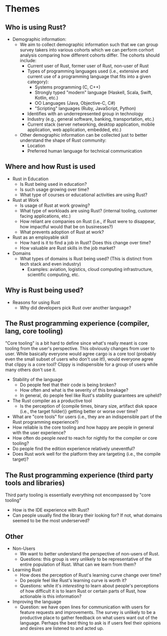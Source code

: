 # Themes

## Who is using Rust?

* Demographic information: 
  * We aim to collect demographic information such that we can group survey takers into various cohorts which we can perform corhort analysis comparing how different cohorts differ. The cohorts should include:
     * Current user of Rust, former user of Rust, non-user of Rust
     * Types of programming languages used (i.e., extensive and current use of a programming language that fits into a given category):
       * Systems programming (C, C++) 
       * Strongly typed "modern" language (Haskell, Scala, Swift, Kotlin, etc.)
       * OO Languages (Java, Objective-C, C#)
       * "Scripting" languages (Ruby, JavaScript, Python)
     * Identifies with an underrepresented group in technology 
     * Industry (e.g., general software, banking, transportation, etc.)
     * Current stack (server networking, desktop application, mobile application, web application, embedded, etc.)
  * Other demographic information can be collected just to better understand the shape of Rust community:
    * Location
    * Preferred human language for technical communication 

## Where and how Rust is used

* Rust in Education
  * Is Rust being used in education? 
  * Is such usage growing over time? 
  * What type of courses or educational activities are using Rust?
* Rust at Work
  * Is usage of Rust at work growing?
  * What type of workloads are using Rust? (internal tooling, customer facing applications, etc.)
  * How reliant are companies on Rust (i.e., if Rust were to disappear, how impactful would that be on businesses?)
  * What prevents adoption of Rust at work?
* Rust as an employable skill
  * How hard is it to find a job in Rust? Does this change over time?
  * How valuable are Rust skills in the job market?
* Domains
  * What types of domains is Rust being used? (This is distinct from tech stack and even industry)
	* Examples: aviation, logistics, cloud computing infrastructure, scientific computing, etc.

## Why is Rust being used?

* Reasons for using Rust
  * Why did developers pick Rust over another language?

## The Rust programming experience (compiler, lang, core tooling)

"Core tooling" is a bit hard to define since what's really meant is core tooling from the user's perspective. This obviously changes from user to user. While basically everyone would agree cargo is a core tool (probably even the small subset of users who don't use it!), would everyone agree that clippy is a core tool? Clippy is indispensible for a group of users while many others don't use it.

* Stability of the language
  * Do people feel that their code is being broken?
  * How often and what is the severity of this breakage?
  * In general, do people feel like Rust's stability guarantees are upheld?
* The Rust compiler as a productive tool
  * Is the perception of {compile times, binary size, artifact disk space (i.e., the target folder)} getting better or worse over time?
* What are "core tools" for users (i.e., they are an indispensible part of the Rust programming experience?)
* How reliable is the core tooling and how happy are people in general with the user experience?
* How often do people *need* to reach for nightly for the compiler or core tooling?
* Do people find the edition experience relatively uneventful?
* Does Rust work well for the platform they are targeting (i.e., the compile target)?

## The Rust programming experience (third party tools and libraries)

Third party tooling is essentially everything not encompassed by "core tooling"

* How is the IDE experience with Rust?
* Can people usually find the library their looking for? If not, what domains seemed to be the most underserved?

## Other 

* Non-Users
  * We want to better understand the perspective of non-users of Rust. 
  * Questions: this group is very unlikely to be representative of the entire population of Rust. What can we learn from them?
* Learning Rust 
  * How does the perception of Rust's learning curve change over time?
  * Do people feel like Rust's learning curve is worth it?
  * Questions: while it's _interesting_ to learn about people's perceptions of how difficult it is to learn Rust or certain parts of Rust, how actionable is this information?
* Improving the language
  * Question: we have open lines for communication with users for feature requests and improvements. The survey is unlikely to be a productive place to gather feedback on what users want out of the language. Perhaps the best thing to ask is if users feel their opinions and desires are listened to and acted up. 
